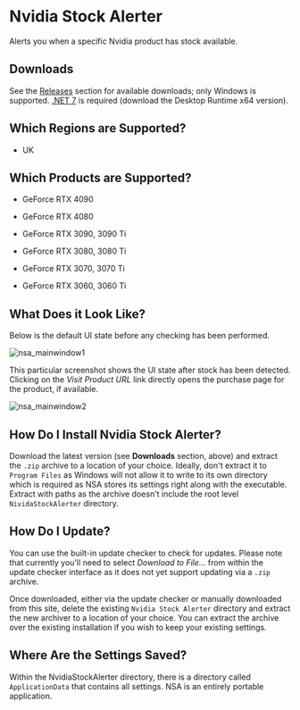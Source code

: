 # Nvidia Stock Alerter
Alerts you when a specific Nvidia product has stock available.

## Downloads
See the [Releases](https://github.com/BootBlock/nvidia-stock-alerter/releases) section for available downloads; only Windows is supported.
[.NET 7](https://dotnet.microsoft.com/en-us/download/dotnet/7.0) is required (download the Desktop Runtime x64 version).

## Which Regions are Supported?
* UK

## Which Products are Supported?
* GeForce RTX 4090
* GeForce RTX 4080

* GeForce RTX 3090, 3090 Ti
* GeForce RTX 3080, 3080 Ti
* GeForce RTX 3070, 3070 Ti
* GeForce RTX 3060, 3060 Ti

## What Does it Look Like?

Below is the default UI state before any checking has been performed.

![nsa_mainwindow1](https://user-images.githubusercontent.com/18527642/208289030-8c548184-c297-4e94-b279-7ebe7c1c260e.png)

This particular screenshot shows the UI state after stock has been detected. Clicking on the *Visit Product URL* link directly opens the purchase page for the product, if available.

![nsa_mainwindow2](https://user-images.githubusercontent.com/18527642/208289024-795e3fff-ad33-4361-8518-01bdcf8ea651.png)

## How Do I Install Nvidia Stock Alerter?
Download the latest version (see **Downloads** section, above) and extract the `.zip` archive to a location of your choice. Ideally, don't extract it to `Program Files` as Windows will not allow it to write to its own directory which is required as NSA stores its settings right along with the executable. Extract with paths as the archive doesn't include the root level `NividaStockAlerter` directory.

## How Do I Update?
You can use the built-in update checker to check for updates. Please note that currently you'll need to select *Download to File...* from within the update checker interface as it does not yet support updating via a `.zip` archive.

Once downloaded, either via the update checker or manually downloaded from this site, delete the existing `Nvidia Stock Alerter` directory and extract the new archiver to a location of your choice. You can extract the archive over the existing installation if you wish to keep your existing settings.

## Where Are the Settings Saved?
Within the NvidiaStockAlerter directory, there is a directory called `ApplicationData` that contains all settings. NSA is an entirely portable application.
